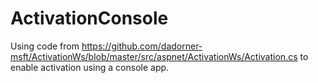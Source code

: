# ActivationConsole

Using code from https://github.com/dadorner-msft/ActivationWs/blob/master/src/aspnet/ActivationWs/Activation.cs to enable activation using a console app.
